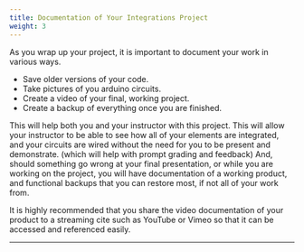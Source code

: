 ```yaml
---
title: Documentation of Your Integrations Project
weight: 3
---
```


As you wrap up your project, it is important to document your work in various ways. 

* Save older versions of your code.
* Take pictures of you arduino circuits. 
* Create a video of your final, working project.
* Create a backup of everything once you are finished. 

This will help both you and your instructor with this project. This will allow your instructor to be able to see how all of your elements are integrated, and your circuits are wired without the need for you to be present and demonstrate. (which will help with prompt grading and feedback) And, should something go wrong at your final presentation, or while you are working on the project, you will have documentation of a working product, and functional backups that you can restore most, if not all of your work from. 

It is highly recommended that you share the video documentation of your product to a streaming cite such as YouTube or Vimeo so that it can be accessed and referenced easily. 

---
